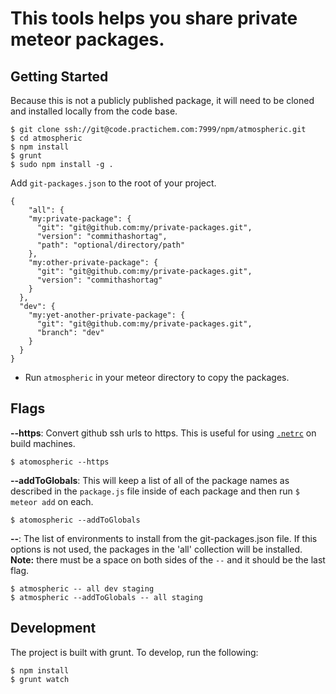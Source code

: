 # This tools helps you share private meteor packages.

## Getting Started

Because this is not a publicly published package, it will need to be cloned and installed locally from the code base.

    $ git clone ssh://git@code.practichem.com:7999/npm/atmospheric.git
    $ cd atmospheric
    $ npm install
    $ grunt
    $ sudo npm install -g .

Add `git-packages.json` to the root of your project.

````
{
	"all": {
    "my:private-package": {
      "git": "git@github.com:my/private-packages.git",
      "version": "commithashortag",
      "path": "optional/directory/path"
    },
    "my:other-private-package": {
      "git": "git@github.com:my/private-packages.git",
      "version": "commithashortag"
    }
  },
  "dev": {
    "my:yet-another-private-package": {
      "git": "git@github.com:my/private-packages.git",
      "branch": "dev"
    }
  }
}
````

- Run `atmospheric` in your meteor directory to copy the packages.

## Flags

**--https**: Convert github ssh urls to https. This is useful for using [`.netrc`](https://gist.github.com/jperl/91f32a37dc1c12c48ad8) on build machines.

    $ atomospheric --https

**--addToGlobals**: This will keep a list of all of the package names as described in the `package.js` file inside of each package and then run `$ meteor add` on each.

    $ atomospheric --addToGlobals

**--**: The list of environments to install from the git-packages.json file. If this options is not used, the packages in the 'all' collection will be installed. **Note:** there must be a space on both sides of the `--` and it should be the last flag.

    $ atmospheric -- all dev staging
    $ atmospheric --addToGlobals -- all staging

## Development

The project is built with grunt. To develop, run the following:

    $ npm install
    $ grunt watch
